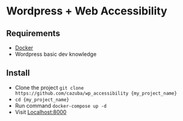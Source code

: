 # Wordpress + Web Accessibility

## Requirements
- [Docker](https://www.docker.com/)
- Wordpress basic dev knowledge

## Install
- Clone the project `git clone https://github.com/cazuba/wp_accessibility {my_project_name}`
- `cd {my_project_name}`
- Run command `docker-compose up -d`
- Visit [Localhost:8000](http://localhost:8000)
